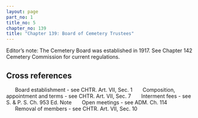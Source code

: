```yaml
---
layout: page
part_no: 1
title_no: 5
chapter_no: 139
title: "Chapter 139: Board of Cemetery Trustees"
---
```


Editor’s note: The Cemetery Board was established in 1917. See Chapter 142 Cemetery Commission for current regulations.

## Cross references

      Board establishment - see
CHTR. Art. VII, Sec. 1
      Composition, appointment and terms - see
CHTR. Art. VII, Sec. 7
      Interment fees - see S. & P. S. Ch.
953 Ed. Note
      Open meetings - see ADM. Ch.
114
      Removal of members - see
CHTR. Art. VII, Sec. 10
